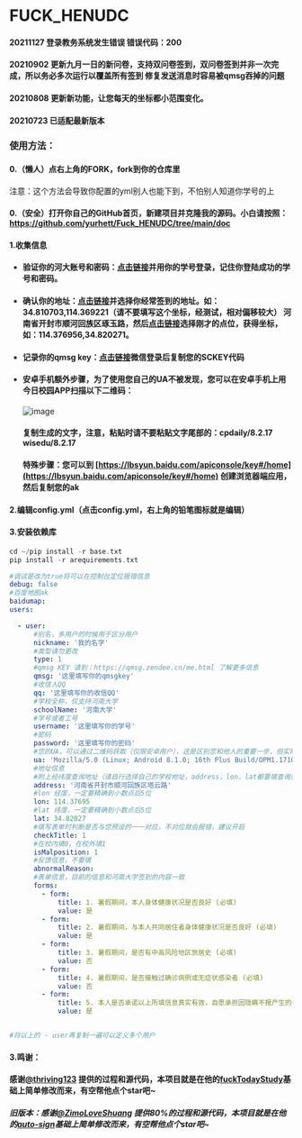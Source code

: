 # FUCK_HENUDC

#### 20211127 登录教务系统发生错误 错误代码：200

#### 20210902 更新九月一日的新问卷，支持双问卷签到，双问卷签到并非一次完成，所以务必多次运行以覆盖所有签到 修复发送消息时容易被qmsg吞掉的问题

#### 20210808 更新新功能，让您每天的坐标都小范围变化。

#### 20210723 已适配最新版本

### 使用方法：

#### 0.（懒人）点右上角的FORK，fork到你的仓库里

注意：这个方法会导致你配置的yml别人也能下到，不怕别人知道你学号的上

#### 0.（安全）打开你自己的GitHub首页，新建项目并克隆我的源码。小白请按照：https://github.com/yurhett/Fuck_HENUDC/tree/main/doc

#### 1.收集信息

- #### 验证你的河大账号和密码：[点击链接](https://ids.henu.edu.cn/)并用你的学号登录，记住你登陆成功的学号和密码。

- #### 确认你的地址：[点击链接](https://lbs.qq.com/tool/getpoint/index.html)并选择你经常签到的地址。如：34.810703,114.369221（请不要填写这个坐标，经测试，相对偏移较大） 河南省开封市顺河回族区琢玉路，然后[点击链接](http://api.map.baidu.com/lbsapi/getpoint/index.html)选择刚才的点位，获得坐标，如：114.376956,34.820271。

- #### 记录你的qmsg key：[点击链接](https://qmsg.zendee.cn/)微信登录后复制您的SCKEY代码

- #### 安卓手机额外步骤，为了使用您自己的UA不被发现，您可以在安卓手机上用今日校园APP扫描以下二维码：

  ![image](./doc/qrcode.png)

  #### 复制生成的文字，注意，粘贴时请不要粘贴文字尾部的：cpdaily/8.2.17 wisedu/8.2.17
  
  #### 特殊步骤：您可以到 [https://lbsyun.baidu.com/apiconsole/key#/home](https://lbsyun.baidu.com/apiconsole/key#/home) 创建浏览器端应用，然后复制您的ak

#### 2.编辑config.yml（点击config.yml，右上角的铅笔图标就是编辑）

#### 3.安装依赖库
```cpp
cd ~/pip install -r base.txt
pip install -r arequirements.txt
```

```yaml
#调试是改为true将可以在控制台定位报错信息
debug: false
#百度地图ak
baidumap:
users:

  - user:
      #别名，多用户的时候用于区分用户
      nickname: '我的名字'
      #类型请勿更改
      type: 1
      #qmsg KEY 请到：https://qmsg.zendee.cn/me.html 了解更多信息
      qmsg: '这里填写你的qmsgkey'
      #收信人QQ
      qq: '这里填写你的收信QQ'
      #学校全称，仅支持河南大学
      schoolName: '河南大学'
      #学号或者工号
      username: '这里填写你的学号'
      #密码
      password: '这里填写你的密码'
      #您的UA，可以通过二维码获取（仅限安卓用户），这是区别您和他人的重要一步，但实际上服务器并不会拿UA作为判断依据，所以懒人可以直接用我的
      ua: 'Mozilla/5.0 (Linux; Android 8.1.0; 16th Plus Build/OPM1.171019.026; wv) AppleWebKit/537.36 (KHTML, like Gecko) Version/4.0 Chrome/65.0.3325.110 Mobile Safari/537.36'
      #地址信息
      #附上经纬度查询地址（请自行选择自己的学校地址，address，lon，lat都要填查询到的）：http://api.map.baidu.com/lbsapi/getpoint/index.html
      address: '河南省开封市顺河回族区塔云路'
      #lon 经度，一定要精确到小数点后5位
      lon: 114.37695
      #lat 纬度，一定要精确到小数点后5位
      lat: 34.82027
      #填写表单时判断是否与您预设的一一对应，不对应就会报错，建议开启
      checkTitle: 1
      #在校内填0，在校外填1
      isMalposition: 1
      #反馈信息，不要填
      abnormalReason:
      #表单信息，目前的信息和河南大学签到的内容一致
      forms:
        - form:
            title: 1. 暑假期间，本人身体健康状况是否良好 (必填)
            value: 是
        - form:
            title: 2. 暑假期间，与本人共同居住者身体健康状况是否良好 (必填)
            value: 是
        - form:
            title: 3. 暑假期间，是否有中高风险地区旅居史 (必填)
            value: 否
        - form:
            title: 4. 暑假期间，是否接触过确诊病例或无症状感染者 (必填)
            value: 否
        - form:
            title: 5. 本人是否承诺以上所填信息真实有效，自愿承担因隐瞒不报产生的一切后果 (必填)
            value: 是


#将以上的 - user再复制一遍可以定义多个用户
```

#### 3.鸣谢：

#### 感谢[@thriving123](https://gitee.com/thriving123) 提供的过程和源代码，本项目就是在他的[fuckTodayStudy](https://gitee.com/thriving123/fuckTodayStudy)基础上简单修改而来，有空帮他点个star吧~

##### 旧版本：感谢[@ZimoLoveShuang](https://github.com/ZimoLoveShuang) 提供80%的过程和源代码，本项目就是在他的[auto-sign](https://github.com/ZimoLoveShuang/auto-sign)基础上简单修改而来，有空帮他点个star吧~
